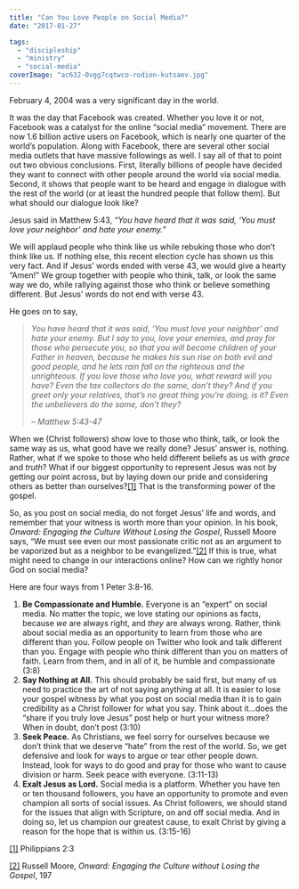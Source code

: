 ```yaml
---
title: "Can You Love People on Social Media?"
date: "2017-01-27"

tags: 
  - "discipleship"
  - "ministry"
  - "social-media"
coverImage: "ac632-0vgg7cqtwco-rodion-kutsaev.jpg"
---
```


February 4, 2004 was a very significant day in the world.

It was the day that Facebook was created. Whether you love it or not, Facebook was a catalyst for the online “social media” movement. There are now 1.6 billion active users on Facebook, which is nearly one quarter of the world’s population. Along with Facebook, there are several other social media outlets that have massive followings as well. I say all of that to point out two obvious conclusions. First, literally billions of people have decided they want to connect with other people around the world via social media. Second, it shows that people want to be heard and engage in dialogue with the rest of the world (or at least the hundred people that follow them). But what should our dialogue look like?

Jesus said in Matthew 5:43, _“You have heard that it was said, ‘You must love your neighbor’ and hate your enemy.”_

We will applaud people who think like us while rebuking those who don’t think like us. If nothing else, this recent election cycle has shown us this very fact. And if Jesus’ words ended with verse 43, we would give a hearty “Amen!” We group together with people who think, talk, or look the same way we do, while rallying against those who think or believe something different. But Jesus’ words do not end with verse 43.

He goes on to say,

> _You have heard that it was said, ‘You must love your neighbor’ and hate your enemy. But I say to you, love your enemies, and pray for those who persecute you, so that you will become children of your Father in heaven, because he makes his sun rise on both evil and good people, and he lets rain fall on the righteous and the unrighteous. If you love those who love you, what reward will you have? Even the tax collectors do the same, don’t they? And if you greet only your relatives, that’s no great thing you’re doing, is it? Even the unbelievers do the same, don’t they?_
> 
> _– Matthew 5:43-47_

When we (Christ followers) show love to those who think, talk, or look the same way as us, what good have we really done? Jesus’ answer is, nothing. Rather, what if we spoke to those who held different beliefs as us with _grace_ and _truth_? What if our biggest opportunity to represent Jesus was not by getting our point across, but by laying down our pride and considering others as better than ourselves?[\[1\]](#_ftn1) That is the transforming power of the gospel.

So, as you post on social media, do not forget Jesus’ life and words, and remember that your witness is worth more than your opinion. In his book, _Onward: Engaging the Culture Without Losing the Gospel_, Russell Moore says, “We must see even our most passionate critic not as an argument to be vaporized but as a neighbor to be evangelized.”[\[2\]](#_ftn2) If this is true, what might need to change in our interactions online? How can we rightly honor God on social media?

Here are four ways from 1 Peter 3:8-16.

1. **Be Compassionate and Humble.** Everyone is an “expert” on social media. No matter the topic, we love stating our opinions as facts, because _we_ are always right, and _they_ are always wrong. Rather, think about social media as an opportunity to learn from those who are different than you. Follow people on Twitter who look and talk different than you. Engage with people who think different than you on matters of faith. Learn from them, and in all of it, be humble and compassionate (3:8)
2. **Say Nothing at All.** This should probably be said first, but many of us need to practice the art of not saying anything at all. It is easier to lose your gospel witness by what you post on social media than it is to gain credibility as a Christ follower for what you say. Think about it…does the “share if you truly love Jesus” post help or hurt your witness more? When in doubt, don’t post (3:10)
3. **Seek Peace.** As Christians, we feel sorry for ourselves because we don’t think that we deserve “hate” from the rest of the world. So, we get defensive and look for ways to argue or tear other people down. Instead, look for ways to do good and pray for those who want to cause division or harm. Seek peace with everyone. (3:11-13)
4. **Exalt Jesus as Lord.** Social media is a platform. Whether you have ten or ten thousand followers, you have an opportunity to promote and even champion all sorts of social issues. As Christ followers, we should stand for the issues that align with Scripture, on and off social media. And in doing so, let us champion our greatest cause, to exalt Christ by giving a reason for the hope that is within us. (3:15-16)

[\[1\]](#_ftnref1) Philippians 2:3

[\[2\]](#_ftnref2) Russell Moore, _Onward: Engaging the Culture without Losing the Gospel_, 197
